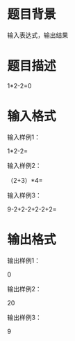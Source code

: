 # 

 
 # 题目背景 
<p>输入表达式，输出结果</p> 

 
 # 题目描述 
<p>1*2-2=0</p> 

 
 # 输入格式 
<p>输入样例1：</p>

<p>1*2-2=</p>

<p>输入样例2：</p>

<p>（2+3）*4=</p>

<p>输入样例3：</p>

<p>9-2+2-2+2-2+2=</p> 

 
 # 输出格式 
<p>输出样例1：</p>

<p>0</p>

<p>输出样例2：</p>

<p>20</p>

<p>输出样例3：</p>

<p>9</p> 
